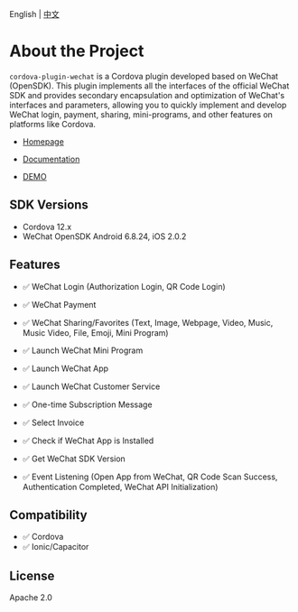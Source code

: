 English | [中文](README_zh.md)


# About the Project

`cordova-plugin-wechat` is a Cordova plugin developed based on WeChat (OpenSDK). This plugin implements all the interfaces of the official WeChat SDK and provides secondary encapsulation and optimization of WeChat's interfaces and parameters, allowing you to quickly implement and develop WeChat login, payment, sharing, mini-programs, and other features on platforms like Cordova.

- [Homepage](https://byteee.fund/project/cordova-plugin-wechat)

- [Documentation](https://byteee.fund/doc/cordova-plugin-wechat)

- [DEMO](https://github.com/byteee-fund/cordova-plugin-wechat-demo)

## SDK Versions

- Cordova 12.x
- WeChat OpenSDK Android 6.8.24, iOS 2.0.2

## Features

- ✅ WeChat Login (Authorization Login, QR Code Login)

- ✅ WeChat Payment

- ✅ WeChat Sharing/Favorites (Text, Image, Webpage, Video, Music, Music Video, File, Emoji, Mini Program)

- ✅ Launch WeChat Mini Program

- ✅ Launch WeChat App

- ✅ Launch WeChat Customer Service

- ✅ One-time Subscription Message

- ✅ Select Invoice

- ✅ Check if WeChat App is Installed

- ✅ Get WeChat SDK Version

- ✅ Event Listening (Open App from WeChat, QR Code Scan Success, Authentication Completed, WeChat API Initialization)

## Compatibility

- ✅ Cordova
- ✅ Ionic/Capacitor

## License

Apache 2.0
